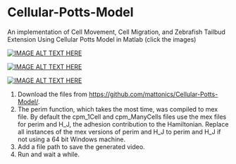 # Cellular-Potts-Model
An implementation of Cell Movement, Cell Migration, and Zebrafish Tailbud Extension Using Cellular Potts Model in Matlab (click the images)

[![IMAGE ALT TEXT HERE](https://img.youtube.com/vi/t275kJ1ukXs/0.jpg)](https://youtu.be/t275kJ1ukXs)

[![IMAGE ALT TEXT HERE](https://img.youtube.com/vi/v0DvHIlUrzc/0.jpg)](https://youtu.be/v0DvHIlUrzc)

[![IMAGE ALT TEXT HERE](https://img.youtube.com/vi/X9LWbKXnyPM/0.jpg)](https://youtu.be/X9LWbKXnyPM)

1. Download the files from https://github.com/mattonics/Cellular-Potts-Model/.
2. The perim function, which takes the most time, was compiled to mex file. By default the cpm_1Cell and cpm_ManyCells files use the mex files for perim and H_J, the adhesion contribution to the Hamiltonian. Replace all instances of the mex versions of perim and H_J to perim and H_J if not using a 64 bit Windows machine.
3. Add a file path to save the generated video.
4. Run and wait a while.
